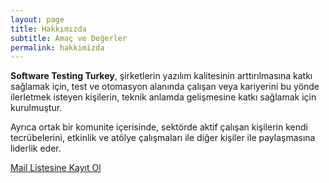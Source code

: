 ```yaml
---
layout: page
title: Hakkımızda
subtitle: Amaç ve Değerler
permalink: hakkimizda
---
```


**Software Testing Turkey**, şirketlerin yazılım kalitesinin arttırılmasına katkı sağlamak için, test ve otomasyon alanında çalışan veya kariyerini bu yönde ilerletmek isteyen kişilerin, teknik anlamda gelişmesine katkı sağlamak için kurulmuştur. 

Ayrıca ortak bir komunite içerisinde, sektörde aktif çalışan kişilerin kendi tecrübelerini, etkinlik ve atölye çalışmaları ile diğer kişiler ile paylaşmasına liderlik eder.

[Mail Listesine Kayıt Ol](https://mailchi.mp/22a59235e4d4/stt)
